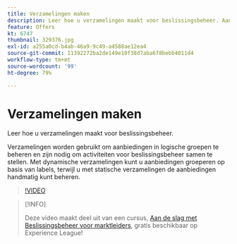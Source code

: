 ```yaml
---
title: Verzamelingen maken
description: Leer hoe u verzamelingen maakt voor beslissingsbeheer. Aan verzamelingen zijn regels verbonden om u te helpen ze alleen aan relevante klanten te tonen.
feature: Offers
kt: 6747
thumbnail: 329376.jpg
exl-id: a255a0cd-b4ab-46a9-9c49-a4588ae12ea4
source-git-commit: 11392272ba2de149e10f38d7aba6f8bebb4011d4
workflow-type: tm+mt
source-wordcount: '99'
ht-degree: 79%

---
```


# Verzamelingen maken

Leer hoe u verzamelingen maakt voor beslissingsbeheer.

Verzamelingen worden gebruikt om aanbiedingen in logische groepen te beheren en zijn nodig om activiteiten voor beslissingsbeheer samen te stellen. Met dynamische verzamelingen kunt u aanbiedingen groeperen op basis van labels, terwijl u met statische verzamelingen de aanbiedingen handmatig kunt beheren.

>[!VIDEO](https://video.tv.adobe.com/v/329376?quality=12&learn=on)

>[!INFO]
>
> Deze video maakt deel uit van een cursus, [Aan de slag met Beslissingsbeheer voor marktleiders](https://experienceleague.adobe.com/?recommended=ExperiencePlatform-U-1-2020.1.offerdecisioning), gratis beschikbaar op Experience League!
